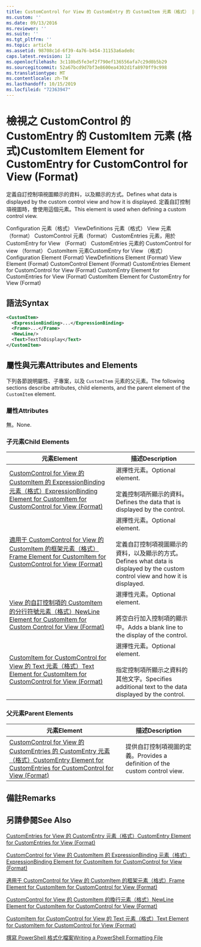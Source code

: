 ```yaml
---
title: CustomControl for View 的 CustomEntry 的 CustomItem 元素（格式） |Microsoft Docs
ms.custom: ''
ms.date: 09/13/2016
ms.reviewer: ''
ms.suite: ''
ms.tgt_pltfrm: ''
ms.topic: article
ms.assetid: 98708c1d-6f39-4a76-b454-31153a6ade8c
caps.latest.revision: 12
ms.openlocfilehash: 3c110bd5fe3ef2f790ef136556afa7c29d0b5b29
ms.sourcegitcommit: 52a67bcd9d7bf3e8600ea4302d1fa8970ff9c998
ms.translationtype: MT
ms.contentlocale: zh-TW
ms.lasthandoff: 10/15/2019
ms.locfileid: "72363947"
---
```

# <a name="customitem-element-for-customentry-for-customcontrol-for-view-format"></a><span data-ttu-id="eeabf-102">檢視之 CustomControl 的 CustomEntry 的 CustomItem 元素 (格式)</span><span class="sxs-lookup"><span data-stu-id="eeabf-102">CustomItem Element for CustomEntry for CustomControl for View (Format)</span></span>

<span data-ttu-id="eeabf-103">定義自訂控制項視圖顯示的資料，以及顯示的方式。</span><span class="sxs-lookup"><span data-stu-id="eeabf-103">Defines what data is displayed by the custom control view and how it is displayed.</span></span> <span data-ttu-id="eeabf-104">定義自訂控制項視圖時，會使用這個元素。</span><span class="sxs-lookup"><span data-stu-id="eeabf-104">This element is used when defining a custom control view.</span></span>

<span data-ttu-id="eeabf-105">Configuration 元素（格式） ViewDefinitions 元素（格式） View 元素（format） CustomControl 元素（format） CustomEntries 元素，用於 CustomEntry for View （Format） CustomEntries 元素的 CustomControl for view （format） CustomItem 元素CustomEntry for View （格式）</span><span class="sxs-lookup"><span data-stu-id="eeabf-105">Configuration Element (Format) ViewDefinitions Element (Format) View Element (Format) CustomControl Element (Format) CustomEntries Element for CustomControl for View (Format) CustomEntry Element for CustomEntries for View (Format) CustomItem Element for CustomEntry for View (Format)</span></span>

## <a name="syntax"></a><span data-ttu-id="eeabf-106">語法</span><span class="sxs-lookup"><span data-stu-id="eeabf-106">Syntax</span></span>

```xml
<CustomItem>
  <ExpressionBinding>...</ExpressionBinding>
  <Frame>...</Frame>
  <NewLine/>
  <Text>TextToDisplay</Text>
</CustomItem>
```

## <a name="attributes-and-elements"></a><span data-ttu-id="eeabf-107">屬性與元素</span><span class="sxs-lookup"><span data-stu-id="eeabf-107">Attributes and Elements</span></span>

<span data-ttu-id="eeabf-108">下列各節說明屬性、子專案，以及 `CustomItem` 元素的父元素。</span><span class="sxs-lookup"><span data-stu-id="eeabf-108">The following sections describe attributes, child elements, and the parent element of the `CustomItem` element.</span></span>

### <a name="attributes"></a><span data-ttu-id="eeabf-109">屬性</span><span class="sxs-lookup"><span data-stu-id="eeabf-109">Attributes</span></span>

<span data-ttu-id="eeabf-110">無。</span><span class="sxs-lookup"><span data-stu-id="eeabf-110">None.</span></span>

### <a name="child-elements"></a><span data-ttu-id="eeabf-111">子元素</span><span class="sxs-lookup"><span data-stu-id="eeabf-111">Child Elements</span></span>

|<span data-ttu-id="eeabf-112">元素</span><span class="sxs-lookup"><span data-stu-id="eeabf-112">Element</span></span>|<span data-ttu-id="eeabf-113">描述</span><span class="sxs-lookup"><span data-stu-id="eeabf-113">Description</span></span>|
|-------------|-----------------|
|[<span data-ttu-id="eeabf-114">CustomControl for View 的 CustomItem 的 ExpressionBinding 元素（格式）</span><span class="sxs-lookup"><span data-stu-id="eeabf-114">ExpressionBinding Element for CustomItem for CustomControl for View (Format)</span></span>](./expressionbinding-element-for-customitem-for-customcontrol-for-view-format.md)|<span data-ttu-id="eeabf-115">選擇性元素。</span><span class="sxs-lookup"><span data-stu-id="eeabf-115">Optional element.</span></span><br /><br /> <span data-ttu-id="eeabf-116">定義控制項所顯示的資料。</span><span class="sxs-lookup"><span data-stu-id="eeabf-116">Defines the data that is displayed by the control.</span></span>|
|[<span data-ttu-id="eeabf-117">適用于 CustomControl for View 的 CustomItem 的框架元素（格式）</span><span class="sxs-lookup"><span data-stu-id="eeabf-117">Frame Element for CustomItem for CustomControl for View (Format)</span></span>](./frame-element-for-customitem-for-customcontrol-for-view-format.md)|<span data-ttu-id="eeabf-118">選擇性元素。</span><span class="sxs-lookup"><span data-stu-id="eeabf-118">Optional element.</span></span><br /><br /> <span data-ttu-id="eeabf-119">定義自訂控制項視圖顯示的資料，以及顯示的方式。</span><span class="sxs-lookup"><span data-stu-id="eeabf-119">Defines what data is displayed by the custom control view and how it is displayed.</span></span>|
|[<span data-ttu-id="eeabf-120">View 的自訂控制項的 CustomItem 的分行符號元素（格式）</span><span class="sxs-lookup"><span data-stu-id="eeabf-120">NewLine Element for CustomItem for Custom Control for View (Format)</span></span>](./newline-element-for-customitem-for-customcontrol-for-view-format.md)|<span data-ttu-id="eeabf-121">選擇性元素。</span><span class="sxs-lookup"><span data-stu-id="eeabf-121">Optional element.</span></span><br /><br /> <span data-ttu-id="eeabf-122">將空白行加入控制項的顯示中。</span><span class="sxs-lookup"><span data-stu-id="eeabf-122">Adds a blank line to the display of the control.</span></span>|
|[<span data-ttu-id="eeabf-123">CustomItem for CustomControl for View 的 Text 元素（格式）</span><span class="sxs-lookup"><span data-stu-id="eeabf-123">Text Element for CustomItem for CustomControl for View (Format)</span></span>](./text-element-for-customitem-for-customview-for-view-format.md)|<span data-ttu-id="eeabf-124">選擇性元素。</span><span class="sxs-lookup"><span data-stu-id="eeabf-124">Optional element.</span></span><br /><br /> <span data-ttu-id="eeabf-125">指定控制項所顯示之資料的其他文字。</span><span class="sxs-lookup"><span data-stu-id="eeabf-125">Specifies additional text to the data displayed by the control.</span></span>|

### <a name="parent-elements"></a><span data-ttu-id="eeabf-126">父元素</span><span class="sxs-lookup"><span data-stu-id="eeabf-126">Parent Elements</span></span>

|<span data-ttu-id="eeabf-127">元素</span><span class="sxs-lookup"><span data-stu-id="eeabf-127">Element</span></span>|<span data-ttu-id="eeabf-128">描述</span><span class="sxs-lookup"><span data-stu-id="eeabf-128">Description</span></span>|
|-------------|-----------------|
|[<span data-ttu-id="eeabf-129">CustomControl for View 的 CustomEntries 的 CustomEntry 元素（格式）</span><span class="sxs-lookup"><span data-stu-id="eeabf-129">CustomEntry Element for CustomEntries for CustomControl for View (Format)</span></span>](./customentry-element-for-customentries-for-customcontrol-for-view-format.md)|<span data-ttu-id="eeabf-130">提供自訂控制項視圖的定義。</span><span class="sxs-lookup"><span data-stu-id="eeabf-130">Provides a definition of the custom control view.</span></span>|

## <a name="remarks"></a><span data-ttu-id="eeabf-131">備註</span><span class="sxs-lookup"><span data-stu-id="eeabf-131">Remarks</span></span>

## <a name="see-also"></a><span data-ttu-id="eeabf-132">另請參閱</span><span class="sxs-lookup"><span data-stu-id="eeabf-132">See Also</span></span>

[<span data-ttu-id="eeabf-133">CustomEntries for View 的 CustomEntry 元素（格式）</span><span class="sxs-lookup"><span data-stu-id="eeabf-133">CustomEntry Element for CustomEntries for View (Format)</span></span>](./customentry-element-for-customentries-for-customcontrol-for-view-format.md)

[<span data-ttu-id="eeabf-134">CustomControl for View 的 CustomItem 的 ExpressionBinding 元素（格式）</span><span class="sxs-lookup"><span data-stu-id="eeabf-134">ExpressionBinding Element for CustomItem for CustomControl for View (Format)</span></span>](./expressionbinding-element-for-customitem-for-customcontrol-for-view-format.md)

[<span data-ttu-id="eeabf-135">適用于 CustomControl for View 的 CustomItem 的框架元素（格式）</span><span class="sxs-lookup"><span data-stu-id="eeabf-135">Frame Element for CustomItem for CustomControl for View (Format)</span></span>](./frame-element-for-customitem-for-customcontrol-for-view-format.md)

[<span data-ttu-id="eeabf-136">CustomControl for View 的 CustomItem 的換行元素（格式）</span><span class="sxs-lookup"><span data-stu-id="eeabf-136">NewLine Element for CustomItem for CustomControl for View (Format)</span></span>](./newline-element-for-customitem-for-customcontrol-for-view-format.md)

[<span data-ttu-id="eeabf-137">CustomItem for CustomControl for View 的 Text 元素（格式）</span><span class="sxs-lookup"><span data-stu-id="eeabf-137">Text Element for CustomItem for CustomControl for View (Format)</span></span>](./text-element-for-customitem-for-customview-for-view-format.md)

[<span data-ttu-id="eeabf-138">撰寫 PowerShell 格式化檔案</span><span class="sxs-lookup"><span data-stu-id="eeabf-138">Writing a PowerShell Formatting File</span></span>](./writing-a-powershell-formatting-file.md)

